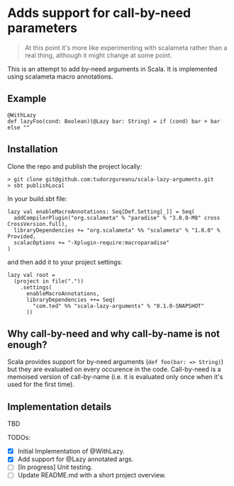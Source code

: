 # Adds support for call-by-need parameters

> At this point it's more like experimenting with scalameta rather than a real thing, although it might change at some point.

This is an attempt to add by-need arguments in Scala. It is implemented using scalameta macro annotations.

## Example

```
@WithLazy
def lazyFoo(cond: Boolean)(@Lazy bar: String) = if (cond) bar + bar else ""
```

## Installation

Clone the repo and publish the project locally:

```
> git clone git@github.com:tudorzgureanu/scala-lazy-arguments.git
> sbt publishLocal
```

In your build.sbt file:

```
lazy val enableMacroAnnotations: Seq[Def.Setting[_]] = Seq(
  addCompilerPlugin("org.scalameta" % "paradise" % "3.0.0-M8" cross CrossVersion.full),
  libraryDependencies += "org.scalameta" %% "scalameta" % "1.8.0" % Provided,
  scalacOptions += "-Xplugin-require:macroparadise"
)
```
and then add it to your project settings:
```
lazy val root =
  (project in file("."))
    .settings(
      enableMacroAnnotations,
      libraryDependencies ++= Seq(
        "com.ted" %% "scala-lazy-arguments" % "0.1.0-SNAPSHOT"       
      ))

```

## Why call-by-need and why call-by-name is not enough?

Scala provides support for by-need arguments (`def foo(bar: => String)`) but they are evaluated on every occurence in the code. Call-by-need is a memoised version of call-by-name (i.e. it is evaluated only once when it's used for the first time).

## Implementation details
TBD

TODOs:
- [x] Initial Implementation of @WithLazy.
- [x] Add support for @Lazy annotated args.
- [ ] [In progress] Unit testing.
- [ ] Update README.md with a short project overview.
